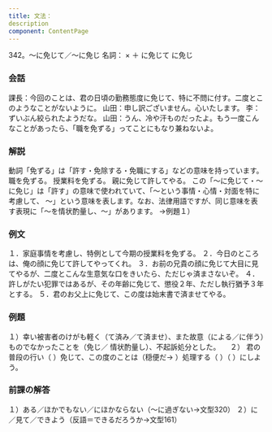 ```yaml
---
title: 文法：
description
component: ContentPage
---
```



342。～に免じて／～に免じ
名詞： × ＋ に免じて に免じ
### 会話
課長：今回のことは、君の日頃の勤務態度に免じて、特に不問に付す。二度とこのようなことがないように。 山田：申し訳ございません。心いたします。
李：ずいぶん絞られたようだな。
山田：うん、冷や汗ものだったよ。もう一度こんなことがあったら、「職を免ずる」ってことにもなり兼ねないよ。
### 解説
動詞「免ずる」は「許す・免除する・免職にする」などの意味を持っています。
職を免ずる。
授業料を免ずる。
親に免じて許してやる。 この「～に免じて・～に免じ」は「許す」の意味で使われていて、「～という事情・心情・対面を特に考慮して、
～」という意味を表します。なお、法律用語ですが、同じ意味を表す表現に「～を情状酌量し、～」があります。
→例題１）
### 例文
１．家庭事情を考慮し、特例として今期の授業料を免ずる。
２．今日のところは、俺の顔に免じて許してやってくれ。
３．お前の兄貴の顔に免じて大目に見てやるが、二度とこんな生意気な口をきいたら、ただじゃ済まさないぞ。
４．許しがたい犯罪ではあるが、その年齢に免じて、懲役２年、ただし執行猶予３年とする。
５．君のお父上に免じて、この度は始末書で済ませてやる。
### 例題
１）幸い被害者のけがも軽く（て済み／て済ませ）、また故意（による／に伴う）ものでなかったことを（免じ／
情状酌量し）、不起訴処分とした。    
２） 君の普段の行い（ ）免じて、この度のことは（穏便だ→ ）処理する（ ）（ ）にしよう。
### 前課の解答
１）ある／ほかでもない／にほかならない（～に過ぎない→文型320）
２）に／見て／できよう（反語＝できるだろうか→文型161）
